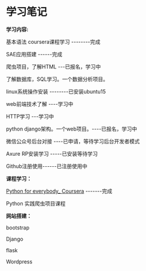 # 学习笔记
<p><b>学习内容:</b></p>
<p>基本语法  coursera课程学习    --------完成</p>
<p>SAE应用搭建   ------完成</p>
<p>爬虫项目，了解HTML ---已报名，学习中</p>
<p>了解数据库，SQL学习。一个数据分析项目。</p>
<p>linux系统操作安装    --------已安装ubuntu15</p>
<p>web前端技术了解   ----学习中</p>
<p>HTTP学习  ---学习中</p>
<p>python  django架构。一个web项目。----已报名，学习中</p>
<p>微信公众号后台对接 ----已申请，等待学习后台开发者模式</p>
<p>Axure RP安装学习 -----已安装等待学习</p>
<p>Github注册使用------已注册使用中</p>

<p><b>课程学习：</b></p>
<p><a href=https://www.coursera.org/specializations/python>Python for everybody_ Coursera</a>  -------完成</p>
<p>Python 实践爬虫项目课程 </p>

<p><b>网站搭建：</b></p>
<p>bootstrap</p>
<p>Django</p>
<p>flask</p>
<p>Wordpress</p>
